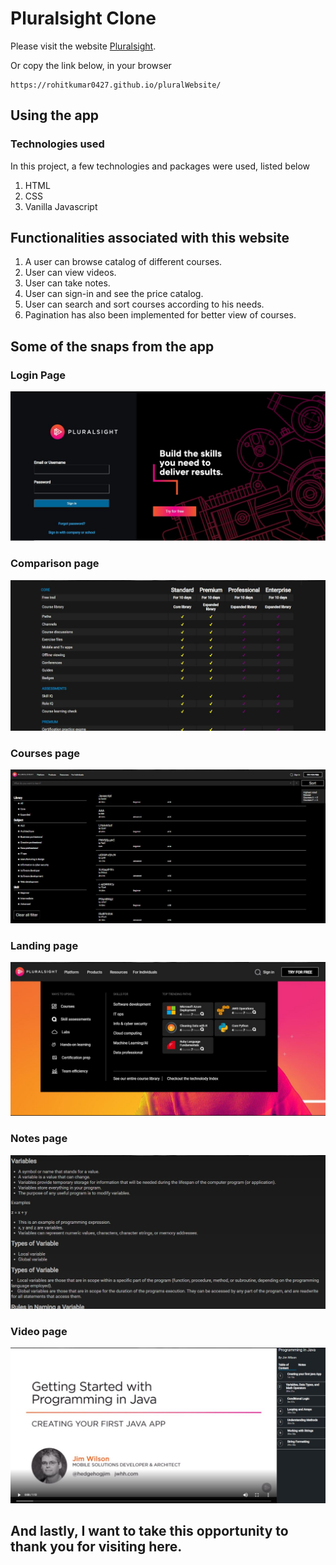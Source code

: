 # Pluralsight Clone

Please visit the website [Pluralsight](https://rohitkumar0427.github.io/pluralWebsite/).

Or copy the link below, in your browser

```
https://rohitkumar0427.github.io/pluralWebsite/
```

## Using the app

### Technologies used

In this project, a few technologies and packages were used, listed below

1. HTML
2. CSS
3. Vanilla Javascript

## Functionalities associated with this website

1. A user can browse catalog of different courses.
2. User can view videos.
3. User can take notes.
4. User can sign-in and see the price catalog.
5. User can search and sort courses according to his needs.
6. Pagination has also been implemented for better view of courses.

## Some of the snaps from the app

### Login Page

![Login page](https://github.com/rohitkumar0427/pluralWebsite/blob/master/projectImages/login.JPG)

### Comparison page

![Comparison page](https://github.com/rohitkumar0427/pluralWebsite/blob/master/projectImages/comparison.JPG)

### Courses page

![Courses page](https://github.com/rohitkumar0427/pluralWebsite/blob/master/projectImages/courses.JPG)

### Landing page

![Landing page](https://github.com/rohitkumar0427/pluralWebsite/blob/master/projectImages/landingPage.JPG)

### Notes page

![Notes page](https://github.com/rohitkumar0427/pluralWebsite/blob/master/projectImages/notes.JPG)

### Video page

![Video page](https://github.com/rohitkumar0427/pluralWebsite/blob/master/projectImages/video.JPG)

## And lastly, I want to take this opportunity to thank you for visiting here.
